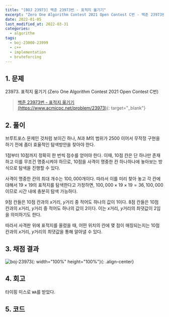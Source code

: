 ```yaml
---
title: "[BOJ 23973] 백준 23973번 - 표적지 옮기기"
excerpt: "Zero One Algorithm Contest 2021 Open Contest C번 - 백준 23973번 표적지 옮기기 풀이"
date: 2022-01-05
last_modified_at: 2022-03-31
categories:
  - algorithm
tags:
  - boj-23000-23999
  - c++
  - implementation
  - bruteforcing
---
```


## 1. 문제
$23973$. 표적지 옮기기 (Zero One Algorithm Contest 2021 Open Contest C번)

> [백준 23973번 - 표적지 옮기기 (https://www.acmicpc.net/problem/23973)](https://www.acmicpc.net/problem/23973){: target="_blank"}

## 2. 풀이

브루트포스 문제인 것처럼 보이긴 하나, $N$과 $M$의 범위가 $2500$ 이어서 무작정 구현을 하기 전에 좀더 효율적인 탐색방안을 찾아야 한다.

$1$점부터 $10$점까지 정확히 한 번씩 점수를 얻어야 한다. 이때, $10$점 칸은 단 하나만 존재하고 이를 무조건 명중시켜야 하므로, $10$점을 사격이 명중한 칸 하나하나에 놓아보는 방식으로 탐색을 진행할 수 있다. 

사격이 명중한 칸의 최대 개수는 $100,000$개이다. 따라서 이를 미리 찾아 놓고 각 칸에 대해서 $19\times 19$의 표적지를 탐색한다고 가정하면, $100,000 \times 19 \times 19 = 36,100,000$ 이므로 시간 내에 충분히 탐색 가능하다.

$9$점 칸들은 $10$점 칸과의 $x$거리, $y$거리 중 적어도 하나의 값이 $1$이다. $8$점 칸들은 $10$점 칸과의 $x$거리, $y$거리 중 적어도 하나의 값이 $2$이다. 이는 $x$거리, $y$거리의 최댓값이 $2$임을 의미하기도 한다. 

따라서 사격판 위에 표적지를 올렸을 때, 어떤 위치의 칸에 몇 점이 매칭되는지는 $10$점 칸과의 $x$거리, $y$거리의 최댓값을 통해 알아낼 수 있다. 

## 3. 채점 결과

![boj-23973](https://user-images.githubusercontent.com/30232837/160997394-70ca3d10-9d77-40c6-969e-90b5ac48679a.png "boj-23973"){: width="100%" height="100%"}{: .align-center}

## 4. 회고

타이핑 미스로 `WA`를 받았다.

## 5. 코드

<script src="https://gist.github.com/BurningFalls/17e0396f8eec71c78b306e17bb630b85.js"></script>